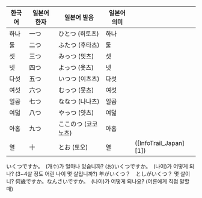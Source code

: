 | 한국어 | 일본어 한자 | 일본어 발음      | 일본어 의미 |                         |
| --- | ------ | ----------- | ------ | ----------------------- |
| 하나  | 一つ     | ひとつ (히토츠)   | 하나     |                         |
| 둘   | 二つ     | ふたつ (후타츠)   | 둘      |                         |
| 셋   | 三つ     | みっつ (밋츠)    | 셋      |                         |
| 넷   | 四つ     | よっつ (욧츠)    | 넷      |                         |
| 다섯  | 五つ     | いつつ (이츠츠)   | 다섯     |                         |
| 여섯  | 六つ     | むっつ (뭇츠)    | 여섯     |                         |
| 일곱  | 七つ     | ななつ (나나츠)   | 일곱     |                         |
| 여덟  | 八つ     | やっつ (얏츠)    | 여덟     |                         |
| 아홉  | 九つ     | ここのつ (코코노츠) | 아홉     |                         |
| 열   | 十      | とお (토오)     | 열      | ([InfoTrail\_Japan][1]) |

いくつですか。　(개수)가 얼마나 있습니까?
(お)いくつですか。　(나이)가 어떻게 되나? (3~4살 정도 어린 나이 몇 살입니까?)
年がいくつ？　としがいくつ？ 몇 살이니?
何歳ですか。なんさいですか。　(나이)가 어떻게 되나요? (어른에게 직접 말할 때)
